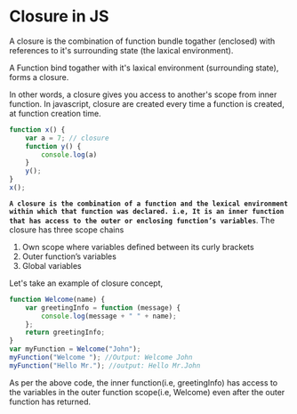 <h1>Closure in JS</h1>

A closure is the combination of function bundle togather (enclosed) with references to it's surrounding state (the laxical environment).

A Function bind togather with it's laxical environment (surrounding state), forms a closure.

In other words, a closure gives you access to another's scope from inner function. In javascript, closure are created every time a function is created, at function creation time.

```javascript
function x() {
    var a = 7; // closure
    function y() {
        console.log(a)
    }
    y();
}
x();
```

**`A closure is the combination of a function and the lexical environment within which that function was declared. i.e, It is an inner function that has access to the outer or enclosing function’s variables`**. The closure has three scope chains

1. Own scope where variables defined between its curly brackets <br>
2. Outer function’s variables <br>
3. Global variables <br>

Let's take an example of closure concept,

```javascript
function Welcome(name) {
    var greetingInfo = function (message) {
        console.log(message + " " + name);
    };
    return greetingInfo;
}
var myFunction = Welcome("John");
myFunction("Welcome "); //Output: Welcome John
myFunction("Hello Mr."); //output: Hello Mr.John
```

As per the above code, the inner function(i.e, greetingInfo) has access to the variables in the outer function scope(i.e, Welcome) even after the outer function has returned.
